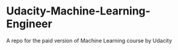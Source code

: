 # Udacity-Machine-Learning-Engineer
A repo for the paid version of Machine Learning course by Udacity
